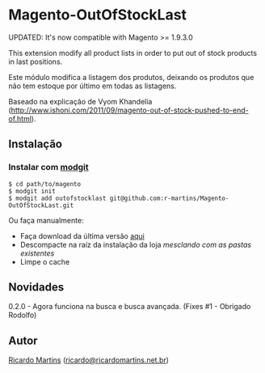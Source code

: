 Magento-OutOfStockLast
======================

UPDATED: It's now compatible with Magento >= 1.9.3.0

This extension modify all product lists in order to put out of stock products in last positions.

Este módulo modifica a listagem dos produtos, deixando os produtos que não tem estoque por último em todas as listagens.

Baseado na explicação de Vyom Khandelia (http://www.ishoni.com/2011/09/magento-out-of-stock-pushed-to-end-of.html).

## Instalação

### Instalar com [modgit](https://github.com/jreinke/modgit)
    $ cd path/to/magento
    $ modgit init
    $ modgit add outofstocklast git@github.com:r-martins/Magento-OutOfStockLast.git

Ou faça manualmente:

* Faça download da última versão [aqui](https://github.com/r-martins/Magento-OutOfStockLast/downloads)
* Descompacte na raíz da instalação da loja *mesclando com as pastas existentes*
* Limpe o cache


## Novidades

0.2.0 - Agora funciona na busca e busca avançada. (Fixes #1 - Obrigado Rodolfo)


## Autor
[Ricardo Martins](http://ricardomartins.net.br/)  (<ricardo@ricardomartins.net.br>)

